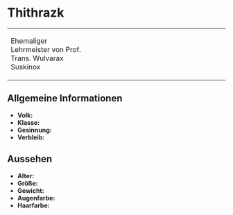 # Thithrazk

<primary-label ref="npc"/>

<secondary-label ref="faergria"/>

<secondary-label ref="hydracion"/>

<table>
<tr><td>
<p>
Ehemaliger Lehrmeister von Prof. Trans. Wulvarax Suskinox
</p>

</td><td width="300">
<!-- Edit here -->
<img src="thithrazk.png" alt="" />
</td></tr>
</table>

## Allgemeine Informationen

- **Volk:**
- **Klasse:**
- **Gesinnung:**
- **Verbleib:**

## Aussehen

- **Alter:**
- **Größe:**
- **Gewicht:**
- **Augenfarbe:**
- **Haarfarbe:**

<!--
## Beziehungen

<list columns="3">
<li>
</li>
</list>

## Notizen

- **Ziele:** 
- **Geheimnisse:** 
-->